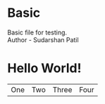 # Basic
Basic file for testing.
<br>
Author - Sudarshan Patil
<br>
<h1>Hello World!</h1>
<table>
  <tr>
    <td>
      One
      </td> <!-- One -->
    <td>
      Two
    </td>
    <td>
      Three
    </td>
    <td>
      Four
    </td>
  </tr>
</table>
